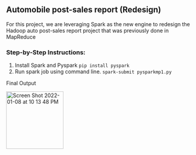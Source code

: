 ## Automobile post-sales report (Redesign)

For this project, we are leveraging Spark as the new engine to redesign the Hadoop
auto post-sales report project that was previously done in MapReduce

### Step-by-Step Instructions:
1. Install Spark and Pyspark 
```pip install pyspark```
2. Run spark job using command line.
```spark-submit pysparkmp1.py```

Final Output

<img width="154" alt="Screen Shot 2022-01-08 at 10 13 48 PM" src="https://user-images.githubusercontent.com/60493376/148671685-a7933653-1a4b-4898-8560-aac18d8d3080.png">


